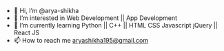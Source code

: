 - 👋 Hi, I’m @arya-shikha
- 👀 I’m interested in Web Development || App Development
- 🌱 I’m currently learning Python || C++ || HTML CSS Javascript jQuery || React JS
- 📫 How to reach me aryashikha195@gmail.com


<!---
arya-shikha/arya-shikha is a ✨ special ✨ repository because its `README.md` (this file) appears on my GitHub profile.
You can click the Preview link to take a look at your changes.
--->
